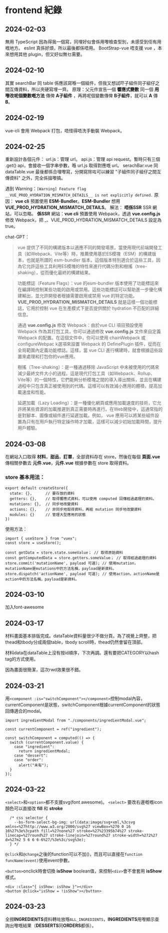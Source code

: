 # frontend 紀錄

## 2024-02-03
無用 TypeScript 因為得我一個寫，同埋好似會係用嚟檢查型別，未感受到佢有用嘅地方。
eslint 真係好煩，所以最後都係唔用。
BootStrap-vue 唔支援 vue ，本來想用其他 plugin，但又好似無乜需要。

## 2024-02-10
其實 searchBar 同 table 係應該寫喺一個組件，但我又想試吓子組件同子組仔之間互傳資料，所以夾硬寫埋一齊。
原理：父元件宣告一個 **響應式變數** 同一個 **用嚟改呢個變數嘅方法** 傳俾 **A子組件** ，再將呢個變數傳俾 **B子組件**，就可以 **A** 傳 **B**。

## 2024-02-19
vue-cli 會用 Webpack 打包，唔怪得唔洗手動裝 Webpack。


## 2024-02-25
重新設計各個元件：
  url.js：管理 url。
  api.js：管理 api request。暫時只有三個 .get() api，會接收一個字串參數，喺 url.js 取得對應嘅 url。
  serachBar.vue 同 dataTable.vue 最後都係合埋嚟寫，分開寫除咗可以練習 "子組件同子組仔之間互傳資料" 之外，完全係搵嚟搞。

遇到 Warning：`[Warning] Feature flag __VUE_PROD_HYDRATION_MISMATCH_DETAILS__ is not explicitly defined.`
原因： **vue cli** 預置使用 **ESM-Bundler**。**ESM-Bundler** 想用 **__VUE_PROD_HYDRATION_MISMATCH_DETAILS__**。
解法： **唔係SSR** SSR 網站，可以忽略。
      **係SSR**  網站：**vue cli** 預置使用 Webpack，透過 **vue.config.js** 修改 Webpack，把 _、VUE_PROD_HYDRATION_MISMATCH_DETAILS 設定為 true。

chat-GPT：
> vue 提供了不同的構建版本以適應不同的開發場景。當使用現代前端開發工具（如Webpack、Vite等）時，推薦使用基於ES模塊（ESM）的構建版本，也就是所謂的 esm-bundler 版本。這個版本特別適合於這些工具，因為它允許這些工具利用ES模塊的特性來進行代碼分割和樹搖（tree-shaking），從而優化最終的構建結果。

> 功能標誌（Feature Flags）：vue 的esm-bundler 版本使用了功能標誌來在編譯時控制某些功能的啟用或禁用。這些功能標誌可以幫助進一步優化構建輸出，並允許開發者根據需要啟用或禁用 vue 的特定功能。__VUE_PROD_HYDRATION_MISMATCH_DETAILS__ 就是這樣一個功能標誌，它用於控制 vue 在生產模式下是否提供關於 hydration 不匹配的詳細信息。

> 通過 **vue.config.js** 修改 Webpack：由於vue CLI 項目預設使用 Webpack 作為其打包工具，你可以通過修改 **vue.config.js** 文件來自定義 Webpack 的配置。在這個文件中，你可以使用 chainWebpack 或 configureWebpac k選項來設置 Webpack 的 DefinePlugin 插件，從而在全局範圍內定義功能標誌。這樣，當 vue CLI 進行構建時，就會根據這些設置來處理和打包你的vue應用。

> 樹搖（Tree-shaking）：是一種通過移除 JavaScript 中未被使用的代碼來減少最終文件大小的過程。這是現代打包工具（如Webpack、Rollup、Vite等）的一個特性，它們能夠分析模塊之間的導入導出關係，並且在構建過程中只包含真正被使用到的代碼。這樣可以有效減小應用的體積，提高加載速度和性能。

> 延遲加載（Lazy Loading）：是一種優化網頁或應用加載速度的技術，它允許將某些資源的加載推遲到真正需要時再進行。在Web開發中，這通常指的是對腳本、圖像或組件進行延遲加載。例如， vue 應用可以將某些組件設置為只有在用戶執行特定操作時才加載，這樣可以減少初始加載時間，提升用戶體驗。


## 2024-03-08
在網站入口取得 __材料__，__甜品__，__訂單__，全部資料存在 store，然後在每個 **頁面.vue** 傳相關參數去 **元件.vue**，**元件.vue** 根據參數在 store 取得資料。 

### store 基本用法：
```
export default createStore({
  state: {},      // 要存放的資料
  getters: {},    // 取得響應式資料，可以使用 computed 回傳經過處理的資料。
  mutations: {},  // 同步地改變資料
  actions: {},    // 非同步地取得資料，再經 mutation 同步地改變資料
  modules: {}     // 管理大型應用的狀態
})
```

使用方法：
```
import { useStore } from "vuex";
const store = useStore();

const getData = store.state.someValue； // 取得原始資料
const getComputedData = store.getters.someValue； // 取得經過處理的資料
store.commit('mutationName', payload 可選); // 使用mutation，mutationName是mutations中的方法名稱，payload是新資料。
store.dispatch('actionName', payload 可選); // 使用action，actionName是action中的方法名稱，payload是新資料。

```


## 2024-03-10
加入font-awesome


## 2024-03-17
材料畫面基本排版完成。dataTable資料量很少不做分頁。為了視覺上齊整，把thead和tbody分成兩個table，tbody scroll時，thead仍然會留在頂部。

材料data在dataTable上沒有按id順序，下次再調。還有要把CATEGORY以hash tag的方式使用。

因為畫面很簡潔，這次rwd效果很不錯。


## 2024-03-21
用`<component :is="switchComponent"></component>`控制modal內容，
currentComponent是狀態，switchComponent根據currentComponent的狀態回傳適合的modal。
```
import ingredientModal from "./components/ingredientModal.vue";

const currentComponent = ref("ingredient");

const switchComponent = computed(() => {
  switch (currentComponent.value) {
    case "ingredient":
      return ingredientModal;
    case "dessert":
    case "order":
      alert("未有");
  }
});
```


## 2024-03-22
`<select>`和`<option>`都不支援svg(font awesome)。
`<select>` 要改右邊嘅嘅icon顏色可以直接改 **fill** 和 **stroke**
```
  /* css selector {
    --bs-form-select-bg-img: url(data:image/svg+xml,%3csvg xmlns=%27http://www.w3.org/2000/svg%27 viewBox=%270 0 16 16%27%3e%3cpath fill=%27none%27 stroke=%27%23395b74%27 stroke-linecap=%27round%27 stroke-linejoin=%27round%27 stroke-width=%272%27 d=%27m2 5 6 6 6-6%27/%3e%3c/svg%3e);
  } */
```

`@click`和`@change`之後的function可以不加()，而且可以直接在`function funcName(event)`使用event參數。

`<button>`onclick時會切換 **isShow** boolean值，來控制`<div>`會不會套用 **isShow** 樣式。
```
<div :class="{ isShow: isShow }"></div>
<button @click="isShow = !isShow"></button>
```


## 2024-03-23
全撈**INGREDIENTS**資料轉咗放喺`ALL_INGREDIENTS`，**INGREDIENTS**用嚟顯示查詢出嚟嘅結果（**DESSERTS**同**ORDERS**都係）。